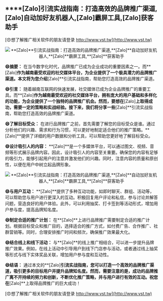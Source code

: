 ## ****[Zalo]**引流实战指南：打造高效的品牌推广渠道,**[Zalo]**自动加好友机器人,**[Zalo]**霸屏工具,**[Zalo]**获客助手**

[😍想了解推广相关软件的朋友请登录 http://www.vst.tw](http://www.vst.tw)

 <center><img src="https://vst.tw/MP4/tuiguang/png/6.png" alt="**[Zalo]**引流实战指南：打造高效的品牌推广渠道,**[Zalo]**自动加好友机器人,**[Zalo]**霸屏工具,**[Zalo]**获客助手"></center>

**😄摘要：**
在当今数字化时代，品牌推广已成为企业成功的重要因素之一。而**[Zalo]**作为越南最受欢迎的社交媒体平台，为企业提供了一个极具潜力的品牌推广渠道。本文将为您介绍**[Zalo]**引流实战指南，帮助您打造高效的品牌推广渠道。

**😄引言：**
随着越南互联网的快速发展，社交媒体已成为企业品牌推广的重要工具。而**[Zalo]**作为越南最受欢迎的社交媒体平台，拥有庞大的用户基础和多样化的功能，为企业提供了一个独特的品牌推广机会。然而，要想在**[Zalo]**上取得成功，需要一定的策略和实战经验。接下来，我们将分享一些**[Zalo]**引流实战指南，帮助您打造高效的品牌推广渠道。

**😄了解目标受众：**
在进行品牌推广之前，首先需要了解您的目标受众是谁。通过分析他们的兴趣、需求和行为习惯，可以更好地制定适合他们的推广策略。**[Zalo]**提供了详细的用户数据和分析工具，可以帮助您更好地了解目标受众。

**😄设计吸引人的内容：**
**[Zalo]**是一个多媒体平台，可以通过图文、视频、音频等形式展示品牌内容。因此，设计吸引人的内容至关重要。确保您的内容有足够的吸引力，能够引起用户的注意并激发他们的兴趣。同时，注意内容的质量和原创性，以便在用户中树立起品牌形象。

 <center><img src="https://vst.tw/MP4/tuiguang/png/1.png" alt="**[Zalo]**引流实战指南：打造高效的品牌推广渠道,**[Zalo]**自动加好友机器人,**[Zalo]**霸屏工具,**[Zalo]**获客助手"></center>

**😄与用户互动：**
**[Zalo]**提供了多种互动功能，如即时聊天、群组、活动等，可以帮助您与用户进行更深入的互动。积极回复用户评论和私信，参与讨论并解答问题，营造良好的用户体验。此外，可以利用抽奖、打卡签到等活动形式，增加用户参与度，提高品牌知名度。

**😄制定合适的推广计划：**
在**[Zalo]**上进行品牌推广需要制定合适的推广计划。根据目标受众和推广目的，选择适合的推广方式，如付费广告、合作推广、社群营销等。同时，合理安排推广时间和频次，确保推广效果最大化。

**😄结合线上和线下活动：**
与**[Zalo]**的线上推广相结合，可以进一步提升品牌推广效果。例如，在线上活动中引导用户到线下门店参与活动，或者通过线上抽奖等形式与线下实体奖品关联，增加用户参与度和互动性。

**😄结语：**
通过本文的**[Zalo]**引流实战指南，您可以打造一个高效的品牌推广渠道，吸引更多的目标用户并提升品牌知名度。然而，需要注意的是，成功的品牌推广离不开持续的努力和创新，不断优化推广策略，并与用户进行有效的互动。祝您在**[Zalo]**上取得品牌推广的巨大成功！

[😍想了解推广相关软件的朋友请登录 http://www.vst.tw](http://www.vst.tw)



